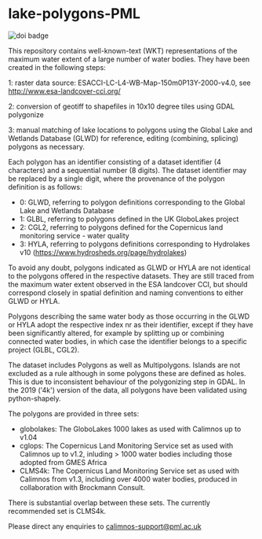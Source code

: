 # lake-polygons-PML
![doi badge](https://zenodo.org/badge/69982025.svg)

This repository contains well-known-text (WKT) representations of the maximum water extent of a large number of water bodies. They have been created in the following steps:

1: raster data source: ESACCI-LC-L4-WB-Map-150m0P13Y-2000-v4.0, see http://www.esa-landcover-cci.org/

2: conversion of geotiff to shapefiles in 10x10 degree tiles using GDAL polygonize

3: manual matching of lake locations to polygons using the Global Lake and Wetlands Database (GLWD) for reference, editing (combining, splicing) polygons as necessary.

Each polygon has an identifier consisting of a dataset identifier (4 characters) and a sequential number (8 digits).
The dataset identifier may be replaced by a single digit, where the provenance of the polygon definition is as follows:

- 0: GLWD, referring to polygon definitions corresponding to the Global Lake and Wetlands Database 
- 1: GLBL, referring to polygons defined in the UK GloboLakes project
- 2: CGL2, referring to polygons defined for the Copernicus land monitoring service - water quality 
- 3: HYLA, referring to polygons definitions corresponding to  Hydrolakes v10 (https://www.hydrosheds.org/page/hydrolakes)

To avoid any doubt, polygons indicated as GLWD or HYLA are not identical to the polygons offered in the respective datasets. They are still traced from the maximum water extent observed in the ESA landcover CCI, but should correspond closely in spatial definition and naming conventions to either GLWD or HYLA.

Polygons describing the same water body as those occurring in the GLWD or HYLA adopt the respective index nr as their identifier, except if they have been significantly altered, for example by splitting up or combining connected water bodies, in which case the identifier belongs to a specific project (GLBL, CGL2). 

The dataset includes Polygons as well as Multipolygons. Islands are not excluded as a rule although in some polygons these are defined as holes. This is due to inconsistent behaviour of the polygonizing step in GDAL. In the 2019 ('4k') version of the data, all polygons have been validated using python-shapely.

The polygons are provided in three sets:
- globolakes: The GloboLakes 1000 lakes as used with Calimnos up to v1.04
- cglops: The Copernicus Land Monitoring Service set as used with Calimnos up to v1.2, inluding > 1000 water bodies including those adopted from GMES Africa
- CLMS4k: The Copernicus Land Monitoring Service set as used with Calimnos from v1.3, including over 4000 water bodies, produced in collaboration with Brockmann Consult.

There is substantial overlap between these sets. The currently recommended set is CLMS4k. 

Please direct any enquiries to calimnos-support@pml.ac.uk

